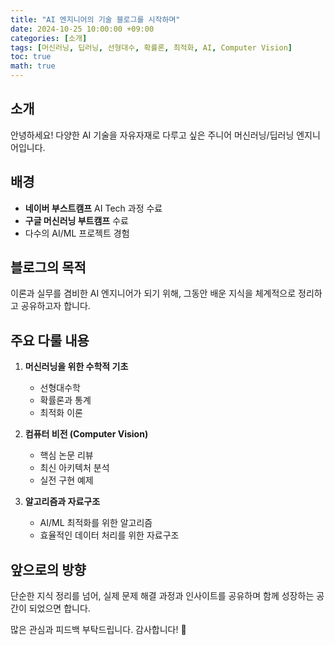 ```yaml
---
title: "AI 엔지니어의 기술 블로그를 시작하며"
date: 2024-10-25 10:00:00 +09:00
categories: [소개]
tags: [머신러닝, 딥러닝, 선형대수, 확률론, 최적화, AI, Computer Vision]
toc: true
math: true
---
```


## 소개
안녕하세요! 다양한 AI 기술을 자유자재로 다루고 싶은 주니어 머신러닝/딥러닝 엔지니어입니다.

## 배경
- **네이버 부스트캠프** AI Tech 과정 수료
- **구글 머신러닝 부트캠프** 수료
- 다수의 AI/ML 프로젝트 경험

## 블로그의 목적
이론과 실무를 겸비한 AI 엔지니어가 되기 위해, 그동안 배운 지식을 체계적으로 정리하고 공유하고자 합니다.

## 주요 다룰 내용
1. **머신러닝을 위한 수학적 기초**
   - 선형대수학
   - 확률론과 통계
   - 최적화 이론

2. **컴퓨터 비전 (Computer Vision)**
   - 핵심 논문 리뷰
   - 최신 아키텍처 분석
   - 실전 구현 예제

3. **알고리즘과 자료구조**
   - AI/ML 최적화를 위한 알고리즘
   - 효율적인 데이터 처리를 위한 자료구조

## 앞으로의 방향
단순한 지식 정리를 넘어, 실제 문제 해결 과정과 인사이트를 공유하며 함께 성장하는 공간이 되었으면 합니다.

많은 관심과 피드백 부탁드립니다. 감사합니다! 🚀